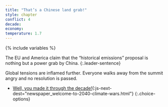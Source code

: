 ```yaml
---
title: "That’s a Chinese land grab!"
style: chapter
conflict: 4
decade: 
economy: 
temperature: 1.7
---
```


{% include variables %}

The EU and America claim that the “historical emissions” proposal is nothing but a power grab by China. 
{:.leader-sentence}

Global tensions are inflamed further. Everyone walks away from the summit angry and no resolution is passed.

- [Well, you made it through the decade!](part-page_2040.html){:js-next-dest="newspaper_welcome-to-2040-climate-wars.html"}
{:.choice-options}
